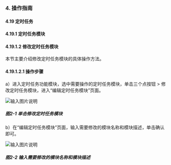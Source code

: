 ### 4. 操作指南

#### 4.19 定时任务

#### 4.19.1 定时任务模块

#### 4.19.1.2 修改定时任务模块

本节主要介绍修改定时任务模块的具体操作方法。

#### 4.19.1.2.1 操作步骤

a）进入定时任务功能模块，选中需要操作的定时任务模块，单击三个点按钮 > 修改定时任务模块，进入“编辑定时任务模块”页面。

![输入图片说明](../../../../../images/SoFlu%EF%BC%88%E5%90%8E%E7%AB%AF%EF%BC%89%E5%BC%80%E5%8F%91%E5%B9%B3%E5%8F%B0/1.%20%E6%9C%80%E6%96%B0%E7%89%88%E6%9C%AC%20-%20%E6%9B%B4%E6%96%B0%E6%97%A5%E6%9C%9F%20-%202022.10.08/4.%20%E6%93%8D%E4%BD%9C%E6%8C%87%E5%8D%97/19.%20%E5%AE%9A%E6%97%B6%E4%BB%BB%E5%8A%A1/1.%20%E5%AE%9A%E6%97%B6%E4%BB%BB%E5%8A%A1%E6%A8%A1%E5%9D%97/2-1.png)

##### 图2-1 单击修改定时任务模块

b）在“编辑定时任务模块”页面，输入需要修改的模块名称和模块描述，单击确认即可。

![输入图片说明](../../../../../images/SoFlu%EF%BC%88%E5%90%8E%E7%AB%AF%EF%BC%89%E5%BC%80%E5%8F%91%E5%B9%B3%E5%8F%B0/1.%20%E6%9C%80%E6%96%B0%E7%89%88%E6%9C%AC%20-%20%E6%9B%B4%E6%96%B0%E6%97%A5%E6%9C%9F%20-%202022.10.08/4.%20%E6%93%8D%E4%BD%9C%E6%8C%87%E5%8D%97/19.%20%E5%AE%9A%E6%97%B6%E4%BB%BB%E5%8A%A1/1.%20%E5%AE%9A%E6%97%B6%E4%BB%BB%E5%8A%A1%E6%A8%A1%E5%9D%97/2-2.png)

##### 图2-2 输入需要修改的模块名称和模块描述
